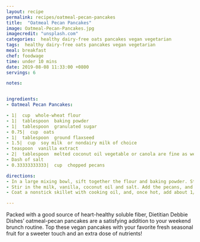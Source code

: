 ```yaml
---
layout: recipe
permalink: recipes/oatmeal-pecan-pancakes
title:  "Oatmeal Pecan Pancakes"
image: Oatmeal-Pecan-Pancakes.jpg
imagecredit: "unsplash.com"
categories:  healthy dairy-free oats pancakes vegan vegetarian
tags:  healthy dairy-free oats pancakes vegan vegetarian
meal: breakfast
chef: foodwage
time: under 10 mins
date: 2019-08-08 11:33:00 +0800
servings: 6

notes:


ingredients:
- Oatmeal Pecan Pancakes:

- 1|  cup  whole-wheat flour
- 1|  tablespoon  baking powder
- 1|  tablespoon  granulated sugar
- 0.75|  cup  oats
- 1|  tablespoon  ground flaxseed
- 1.5|  cup  soy milk  or nondairy milk of choice
- teaspoon  vanilla extract
- 2|  tablespoon  melted coconut oil vegetable or canola are fine as well
- Dash of salt
- 0.33333333333|  cup  chopped pecans

directions:
- In a large mixing bowl, sift together the flour and baking powder. Stir in the sugar, oats and ground flaxseed.
- Stir in the milk, vanilla, coconut oil and salt. Add the pecans, and stir to combine.
- Coat a nonstick skillet with cooking oil, and, once hot, add about 1/3 cup of batter to the pan. Cook for 1–2 minutes, or until lightly browned. Flip, and cook on the second side until lightly browned. Repeat with remaining batter. Recipe makes 6 (4–5-inch) pancakes.

---
```


Packed with a good source of heart-healthy soluble fiber, Dietitian Debbie Dishes’ oatmeal-pecan pancakes are a satisfying addition to your weekend brunch routine. Top these vegan pancakes with your favorite fresh seasonal fruit for a sweeter touch and an extra dose of nutrients!